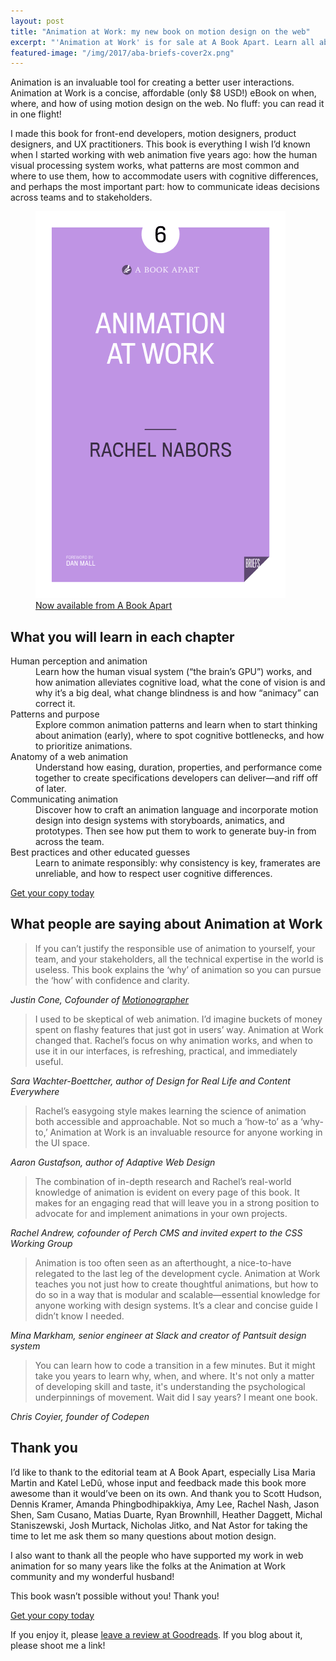 ```yaml
---
layout: post
title: "Animation at Work: my new book on motion design on the web"
excerpt: "'Animation at Work' is for sale at A Book Apart. Learn all about how to bring your designs to life, on the web, across teams, in your users' minds."
featured-image: "/img/2017/aba-briefs-cover2x.png"
---
```


Animation is an invaluable tool for creating a better user interactions. Animation at Work is a concise, affordable (only $8 USD!) eBook on when, where, and how of using motion design on the web. No fluff: you can read it in one flight!

I made this book for front-end developers, motion designers, product designers, and UX practitioners. This book is everything I wish I’d known when I started working with web animation five years ago: how the human visual processing system works, what patterns are most common and where to use them, how to accommodate users with cognitive differences, and perhaps the most important part: how to communicate ideas decisions across teams and to stakeholders.

<figure>
<a href="https://abookapart.com/products/animation-at-work"><img src="/img/2017/aba-briefs-cover.png" srcset="/img/2017/aba-briefs-cover2x.png 2x" width="400" height="619" alt="Animation at Work book cover with foreward by Dan Mall."></a>
<figcaption><a href="https://abookapart.com/products/animation-at-work">Now available from A Book Apart</a></figcaption>
</figure>

## What you will learn in each chapter

<dl>
    <dt>Human perception and animation</dt>
    <dd>Learn how the human visual system (“the brain’s GPU”) works, and how animation alleviates cognitive load, what the cone of vision is and why it’s a big deal, what change blindness is and how “animacy” can correct it.</dd>
    <dt>Patterns and purpose</dt>
    <dd>Explore common animation patterns and learn when to start thinking about animation (early), where to spot cognitive bottlenecks, and how to prioritize animations.</dd>
    <dt>Anatomy of a web animation</dt>
    <dd>Understand how easing, duration, properties, and performance come together to create specifications developers can deliver—and riff off of later.</dd>
    <dt>Communicating animation</dt>
    <dd>Discover how to craft an animation language and incorporate motion design into design systems with storyboards, animatics, and prototypes. Then see how put them to work to generate buy-in from across the team.</dd>
    <dt>Best practices and other educated guesses</dt>
    <dd>Learn to animate responsibly: why consistency is key, framerates are unreliable, and how to respect user cognitive differences.</dd>
</dl>

<p class="cta"><a class="button" href="https://abookapart.com/products/animation-at-work">Get your copy today</a></p>

## What people are saying about Animation at Work
<blockquote>If you can’t justify the responsible use of animation to yourself, your team, and your stakeholders, all the technical expertise in the world is useless. This book explains the ‘why’ of animation so you can pursue the ‘how’ with confidence and clarity.
</blockquote>
<cite>Justin Cone, Cofounder of <a href="http://motionographer.com/">Motionographer</a></cite>

<blockquote>I used to be skeptical of web animation. I’d imagine buckets of money spent on flashy features that just got in users’ way. Animation at Work changed that. Rachel’s focus on why animation works, and when to use it in our interfaces, is refreshing, practical, and immediately useful.
</blockquote>
<cite>Sara Wachter-Boettcher, author of <i>Design for Real Life and Content Everywhere</i></cite>

<blockquote>Rachel’s easygoing style makes learning the science of animation both accessible and approachable. Not so much a ‘how-to’ as a ‘why-to,’ Animation at Work is an invaluable resource for anyone working in the UI space.
</blockquote>
<cite>Aaron Gustafson, author of Adaptive Web Design</cite>

<blockquote>The combination of in-depth research and Rachel’s real-world knowledge of animation is evident on every page of this book. It makes for an engaging read that will leave you in a strong position to advocate for and implement animations in your own projects.
</blockquote>
<cite>Rachel Andrew, cofounder of Perch CMS and invited expert to the CSS Working Group</cite>

<blockquote>Animation is too often seen as an afterthought, a nice-to-have relegated to the last leg of the development cycle. Animation at Work teaches you not just how to create thoughtful animations, but how to do so in a way that is modular and scalable—essential knowledge for anyone working with design systems. It’s a clear and concise guide I didn’t know I needed.
</blockquote>
<cite>Mina Markham, senior engineer at Slack and creator of Pantsuit design system</cite>

<blockquote>You can learn how to code a transition in a few minutes. But it might take you years to learn why, when, and where. It's not only a matter of developing skill and taste, it's understanding the psychological underpinnings of movement. Wait did I say years? I meant one book.
</blockquote>
<cite>Chris Coyier, founder of Codepen</cite>

## Thank you
I’d like to thank to the editorial team at A Book Apart, especially Lisa Maria Martin and Katel LeDû, whose input and feedback made this book more awesome than it would’ve been on its own. And thank you to Scott Hudson, Dennis Kramer, Amanda Phingbodhipakkiya, Amy Lee, Rachel Nash, Jason Shen, Sam Cusano, Matias Duarte, Ryan Brownhill, Heather Daggett, Michal Staniszewski, Josh Murtack, Nicholas Jitko, and Nat Astor for taking the time to let me ask them so many questions about motion design.

I also want to thank all the people who have supported my work in web animation for so many years like the folks at the Animation at Work community and my wonderful husband!

This book wasn’t possible without you! Thank you!

<p class="cta"><a class="button" href="https://abookapart.com/products/animation-at-work">Get your copy today</a></p>

If you enjoy it, please [leave a review at Goodreads](https://www.goodreads.com/book/show/35852738-animation-at-work). If you blog about it, please shoot me a link!

